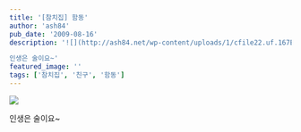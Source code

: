 ```yaml
---
title: '[참치집] 함동'
author: 'ash84'
pub_date: '2009-08-16'
description: '![](http://ash84.net/wp-content/uploads/1/cfile22.uf.167EC00C4A82AF49717CC2.jpg)

인생은 술이요~'
featured_image: ''
tags: ['참치집', '친구', '함동']
---
```



![](http://ash84.net/wp-content/uploads/1/cfile22.uf.167EC00C4A82AF49717CC2.jpg)

인생은 술이요~



